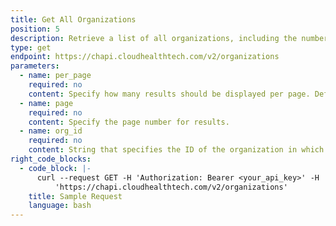 ```yaml
---
title: Get All Organizations
position: 5
description: Retrieve a list of all organizations, including the number of accounts assigned to them.
type: get
endpoint: https://chapi.cloudhealthtech.com/v2/organizations
parameters:
  - name: per_page
    required: no
    content: Specify how many results should be displayed per page. Default value is 30. Maximum value is 100.
  - name: page
    required: no
    content: Specify the page number for results.
  - name: org_id
    required: no
    content: String that specifies the ID of the organization in which this query should run. See [How to Get Organization ID](#organization_how-to-get-organization-id). If not specified, this parameter assumes the ID of your default organization.
right_code_blocks:
  - code_block: |-
      curl --request GET -H 'Authorization: Bearer <your_api_key>' -H 'Content-Type: application/json' -d
          'https://chapi.cloudhealthtech.com/v2/organizations'
    title: Sample Request
    language: bash
---
```

